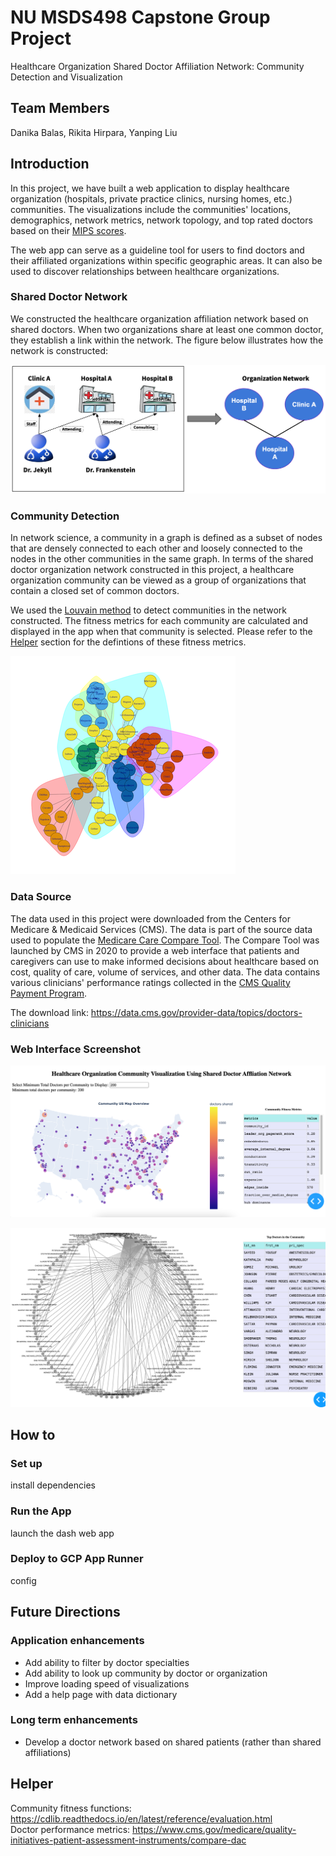 # NU MSDS498 Capstone Group Project

Healthcare Organization Shared Doctor Affiliation Network: Community Detection and Visualization

## Team Members

Danika Balas, Rikita Hirpara, Yanping Liu

## Introduction

In this project, we have built a web application to display healthcare organization (hospitals, private practice clinics, nursing homes, etc.) communities. The visualizations include the communities' locations, demographics, network metrics, network topology, and top rated doctors based on their [MIPS scores](<https://qpp.cms.gov/mips/quality-requirements>). 

The web app can serve as a guideline tool for users to find doctors and their affiliated organizations within specific geographic areas. It can also be used to discover relationships between healthcare organizations.
### Shared Doctor Network

We constructed the healthcare organization affiliation network based on shared doctors. When two organizations share at least one common doctor, they establish a link within the network. The figure below illustrates how the network is constructed:

![alt text](https://github.com/yanpingliu2021/msds490_group/blob/master/data/images/AffiliationNetwork2.png?raw=true)

### Community Detection

In network science, a community in a graph is defined as a subset of nodes that are densely connected to each other and loosely connected to the nodes in the other communities in the same graph. In terms of the shared doctor organization network constructed in this project, a healthcare organization community can be viewed as a group of organizations that contain a closed set of common doctors.

We used the [Louvain method](<https://github.com/taynaud/python-louvain>) to detect communities in the network constructed. The fitness metrics for each community are calculated and displayed in the app when that community is selected. Please refer to the [Helper](#helper) section for the defintions of these fitness metrics.

![alt text](https://github.com/yanpingliu2021/msds490_group/blob/master/data/images/community_detection.png?raw=true)

### Data Source

The data used in this project were downloaded from the Centers for Medicare & Medicaid Services (CMS). The data is part of the source data used to populate the [Medicare Care Compare Tool](<https://www.medicare.gov/care-compare/>). The Compare Tool was launched by CMS in 2020 to provide a web interface that patients and caregivers can use to make informed decisions about healthcare based on cost, quality of care, volume of services, and other data. The data contains various clinicians' performance ratings collected in the [CMS Quality Payment Program](<https://qpp.cms.gov/>).

The download link: <https://data.cms.gov/provider-data/topics/doctors-clinicians>

### Web Interface Screenshot

![alt text](https://github.com/yanpingliu2021/msds490_group/blob/master/data/images/WebInterface1.png?raw=true)

![alt text](https://github.com/yanpingliu2021/msds490_group/blob/master/data/images/WebInterface2b.png?raw=true)

## How to

### Set up

 install dependencies

### Run the App

launch the dash web app

### Deploy to GCP App Runner

config

## Future Directions
### Application enhancements
* Add ability to filter by doctor specialties
* Add ability to look up community by doctor or organization
* Improve loading speed of visualizations
* Add a help page with data dictionary
### Long term enhancements
* Develop a doctor network based on shared patients (rather than shared affiliations)


## Helper

Community fitness functions: <https://cdlib.readthedocs.io/en/latest/reference/evaluation.html></br>
Doctor performance metrics: <https://www.cms.gov/medicare/quality-initiatives-patient-assessment-instruments/compare-dac>

